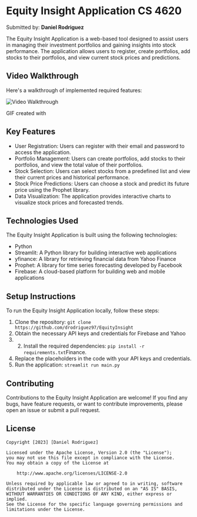 # Equity Insight Application CS 4620

Submitted by: **Daniel Rodriguez**

The Equity Insight Application is a web-based tool designed to assist users in managing their investment portfolios and gaining insights into stock performance. The application allows users to register, create portfolios, add stocks to their portfolios, and view current stock prices and predictions.

## Video Walkthrough

Here's a walkthrough of implemented required features:

<img src='public\equity.gif' title='Video Walkthrough' width='' alt='Video Walkthrough' />

<!-- Replace this with whatever GIF tool you used! -->
GIF created with   
<!-- Recommended tools:
[Kap](https://getkap.co/) for macOS
[ScreenToGif](https://www.screentogif.com/) for Windows
[peek](https://github.com/phw/peek) for Linux. -->

## Key Features

- User Registration: Users can register with their email and password to access the application.
- Portfolio Management: Users can create portfolios, add stocks to their portfolios, and view the total value of their portfolios.
- Stock Selection: Users can select stocks from a predefined list and view their current prices and historical performance.
- Stock Price Predictions: Users can choose a stock and predict its future price using the Prophet library.
- Data Visualization: The application provides interactive charts to visualize stock prices and forecasted trends.

## Technologies Used

The Equity Insight Application is built using the following technologies:

- Python
- Streamlit: A Python library for building interactive web applications
- yfinance: A library for retrieving financial data from Yahoo Finance
- Prophet: A library for time series forecasting developed by Facebook
- Firebase: A cloud-based platform for building web and mobile applications

## Setup Instructions

To run the Equity Insight Application locally, follow these steps:

1. Clone the repository: `git clone https://github.com/drodriguez97/EquityInsight`
2. Obtain the necessary API keys and credentials for Firebase and Yahoo 
3. 2. Install the required dependencies: `pip install -r requirements.txt`Finance.
4. Replace the placeholders in the code with your API keys and credentials.
5. Run the application: `streamlit run main.py`

## Contributing

Contributions to the Equity Insight Application are welcome! If you find any bugs, have feature requests, or want to contribute improvements, please open an issue or submit a pull request.

## License

    Copyright [2023] [Daniel Rodriguez]

    Licensed under the Apache License, Version 2.0 (the "License");
    you may not use this file except in compliance with the License.
    You may obtain a copy of the License at

        http://www.apache.org/licenses/LICENSE-2.0

    Unless required by applicable law or agreed to in writing, software
    distributed under the License is distributed on an "AS IS" BASIS,
    WITHOUT WARRANTIES OR CONDITIONS OF ANY KIND, either express or implied.
    See the License for the specific language governing permissions and
    limitations under the License.